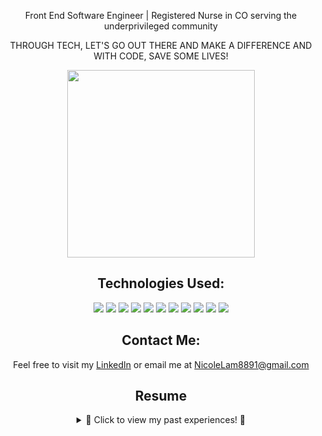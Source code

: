 <div align="center">
 <p align="center">Front End Software Engineer | Registered Nurse in CO serving the underprivileged community </p>
 <p align="center">  THROUGH TECH, LET'S GO OUT THERE AND  MAKE A DIFFERENCE AND WITH CODE, SAVE SOME LIVES! </p>
  <div align="center"> 
    <img src="https://blog.lantum.com/hubfs/Blog%20headers/dev-blog.png" height="300px">
   </div>

 <div align="center">



  ##  Technologies Used: 
  
  <img src="https://img.shields.io/badge/React-20232A?style=for-the-badge&logo=react&logoColor=61DAFB" />
  <img src="https://img.shields.io/badge/JavaScript-323330?style=for-the-badge&logo=javascript&logoColor=F7DF1E" /> 
  <img src="https://img.shields.io/badge/HTML5-E34F26?style=for-the-badge&logo=html5&logoColor=white" />
  <img src="https://img.shields.io/badge/CSS3-1572B6?style=for-the-badge&logo=css3&logoColor=white" /> 
  <img src="https://img.shields.io/badge/-cypress-%23E5E5E5?style=for-the-badge&logo=cypress&logoColor=058a5e" /> 
  <img src="https://img.shields.io/badge/-mocha-%238D6748?style=for-the-badge&logo=mocha&logoColor=white" />
  <img src="https://img.shields.io/badge/chai-A30701?style=for-the-badge&logo=chai&logoColor=white" />
  <img src="https://img.shields.io/badge/Heroku-430098?style=for-the-badge&logo=heroku&logoColor=white" />
  <img src="https://img.shields.io/badge/Slack-4A154B?style=for-the-badge&logo=slack&logoColor=white" />
  <img src="https://img.shields.io/badge/Markdown-000000?style=for-the-badge&logo=markdown&logoColor=white" /> 
  <img src="https://img.shields.io/badge/Visual_Studio_Code-0078D4?style=for-the-badge&logo=visual%20studio%20code&logoColor=white" /> 

  <br>

 </div>

## Contact Me: 
 Feel free to visit my [LinkedIn](https://www.linkedin.com/in/ngoc-lam-b9628a206/) or email me at [NicoleLam8891@gmail.com](mailto:nicolelam8891@gmail.com) 


 ##  Resume 
 <details>
   <summary>📖 Click to view my past experiences! 📖</summary>

 <div align="left"> 

 ## Education

 - 📖 **Turing School of Software & Design**\
 💻 **Front End Software Development**\
 📆 July 3rd, 2023 - current. Anticipated graduation January 2024. 

 <img align="center" src="https://img.shields.io/badge/JavaScript-F7DF1E?style=for-the-badge&logo=javascript&logoColor=black" />
 <img align="center" src="https://img.shields.io/badge/CSS3-1572B6?style=for-the-badge&logo=css3&logoColor=white" />
 <img align="center" src="https://img.shields.io/badge/HTML5-E34F26?style=for-the-badge&logo=html5&logoColor=white" />
 <img align="center" src="https://img.shields.io/badge/React-20232A?style=for-the-badge&logo=react&logoColor=61DAFB" />
 <img align="center" src="https://img.shields.io/badge/Slack-4A154B?style=for-the-badge&logo=slack&logoColor=white" />

 <p></p>

 - 📖 **University of California, Berkeley & Regis University **\
 📖 ** Bachelor of Arts **\
 🩺 ** Bachelor of Science in Nursing **

 ## Experience

 - 👩🏻‍💻 **Registered Nurse** - Frederico Pena Clinic, Denver Health Clinic in Denver, CO\
 🩺 **Family Medicine Clinic**\
 👩🏻‍💻 **Experience with Outpatient EPIC**\
 📆 Jan 2023 - Current

 - 👩🏻‍💻 **Registered Nurse** - Speciality Clinic, Denver Health Hospital in Denver, CO\
  🩺 **Ears, Nose and Throat**\
 👩🏻‍💻 **Outpatient EPIC champion**\
 📆 April 2021- October 2022

 - 👩🏻‍💻 **Registered Nurse** - St. Anthony's Hospital in Lakewood, CO\
 👩🏻‍💻 **Neuro & Ortho Trauma**\
 👩🏻‍💻 **Experience with inpatient EPIC**\
 📆 Feb 2020 - April 2021

 - 👩🏻‍💻 **Canyon Point Oral Surgery** - Golden, CO\
 🩺 **Surgical Assistant & Sterile Technician**\
 📆 March 2017 - October 2018

  - 👩🏻‍💻 **Walgreens Pharmacy** - Golden, CO\
 🩺 **Pharmacy Technician**\
 📆 January 2015 - July 2016

  - 👩🏻‍💻 **Optimal Home Care** - Denver, CO\
 🩺 **Certified Nurse Aide**\
 📆 January 2014 - January 2015


 ## Volunteer
  👩🏻‍💻 **Church of All Saints Annual Fundraising Event** - Denver, CO\
  📆 2015 - Current (yearly event)
  
  👩🏻‍💻 **St Anthony’s Central Hospital & Santa Clara Medical Center** - CA & CO\
  📆 3 years worth of weekly volunteering at the hospital 

  👩🏻‍💻 **Asian American Association, Berkeley California** - CA\
  📖 **Advocate and unite the Asian American community, develop proactive measures through social and educational awareness, in addition to educating lower-income communities regarding the importance of higher education
**\
  📆 2 years' worth of volunteering work

  👩🏻‍💻 **Advanced Surgical Associates** - CA \
  📆 1 year's worth of weekly volunteering at the clinic
  📖 ** Prepare pre and post-operational packets and insurance for all patients, observed laparoscopic surgery, assisted with office-related tasks, and communicated and worked alongside the patients, doctors, and workers fluently in Vietnamese
**\

   👩🏻‍💻 **Volunteer Health Interpreters Organization** - CA \
  📆 2 years worth of volunteering in Berkeley and Oakland, CA
  📖 **Strived to eliminate language barriers in healthcare settings by translating to the underserved, limited English proficient communities. Presented presentations to the elderly Vietnamese community regarding the issues of Hepatitis B in San Francisco & Oakland, California**\

 </div>

</div>

